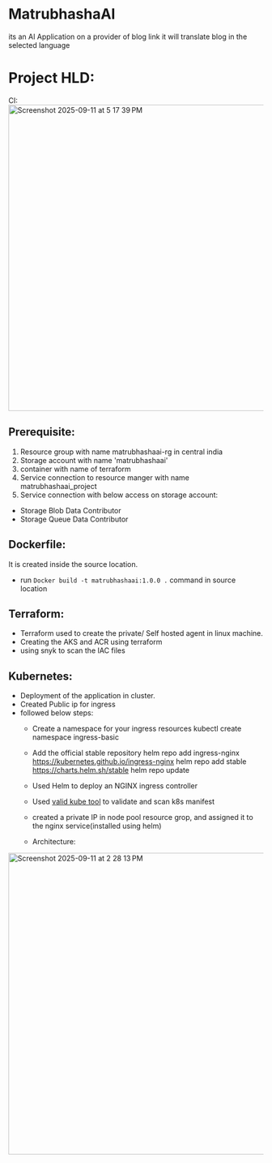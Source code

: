 # MatrubhashaAI
its an AI Application on a provider of blog link it will translate blog in the selected language
# Project HLD:
CI:
<img width="1186" height="604" alt="Screenshot 2025-09-11 at 5 17 39 PM" src="https://github.com/user-attachments/assets/77204d09-3d45-4677-97b5-89062dca9889" />


## Prerequisite:
1. Resource group with name matrubhashaai-rg in central india
2. Storage account with name 'matrubhashaai'
3. container with name of terraform
4. Service connection to resource manger with name matrubhashaai_project
5. Service connection with below access on storage account:
  - Storage Blob Data Contributor
  - Storage Queue Data Contributor

## Dockerfile:
It is created inside the source location.
- run ```Docker build -t matrubhashaai:1.0.0 .``` command in source location

## Terraform:
- Terraform used to create the private/ Self hosted agent in linux machine.
- Creating the AKS and ACR using terraform
- using snyk to scan the IAC files

## Kubernetes:
- Deployment of the application in cluster.
- Created Public ip for ingress
- followed below steps:
    -  Create a namespace for your ingress resources
        kubectl create namespace ingress-basic

    -  Add the official stable repository
      helm repo add ingress-nginx https://kubernetes.github.io/ingress-nginx
      helm repo add stable https://charts.helm.sh/stable
      helm repo update
    - Used Helm to deploy an NGINX ingress controller
    - Used [valid kube tool](https://validkube.com/) to validate and scan k8s manifest
    - created a private IP in node pool resource grop, and assigned it to the nginx service(installed using helm)
    - Architecture:
<img width="1235" height="595" alt="Screenshot 2025-09-11 at 2 28 13 PM" src="https://github.com/user-attachments/assets/9ca02e94-442d-40ad-8d58-96374577b4fa" />
